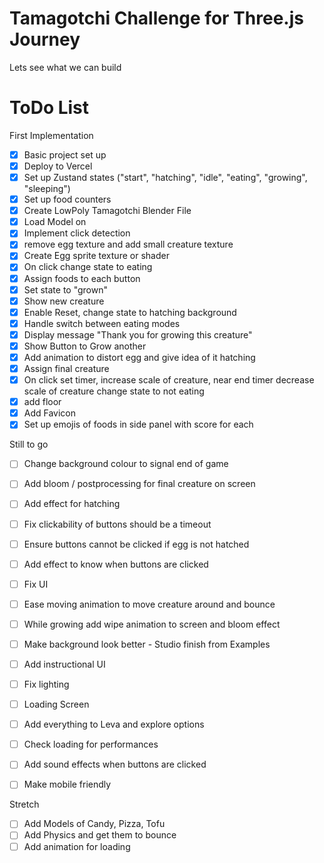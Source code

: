 # Tamagotchi Challenge for Three.js Journey

Lets see what we can build

# ToDo List

First Implementation

- [x] Basic project set up
- [x] Deploy to Vercel
- [x] Set up Zustand states ("start", "hatching", "idle", "eating", "growing", "sleeping")
- [x] Set up food counters
- [x] Create LowPoly Tamagotchi Blender File
- [x] Load Model on
- [x] Implement click detection
- [x] remove egg texture and add small creature texture
- [x] Create Egg sprite texture or shader
- [x] On click change state to eating
- [x] Assign foods to each button
- [x] Set state to "grown"
- [x] Show new creature
- [x] Enable Reset, change state to hatching
      background
- [x] Handle switch between eating modes
- [x] Display message "Thank you for growing this creature"
- [x] Show Button to Grow another
- [x] Add animation to distort egg and give idea of it hatching
- [x] Assign final creature
- [x] On click set timer, increase scale of creature, near end timer decrease scale of creature change state to not eating
- [x] add floor
- [x] Add Favicon
- [x] Set up emojis of foods in side panel with score for each

Still to go

- [ ] Change background colour to signal end of game
- [ ] Add bloom / postprocessing for final creature on screen
- [ ] Add effect for hatching
- [ ] Fix clickability of buttons should be a timeout
- [ ] Ensure buttons cannot be clicked if egg is not hatched
- [ ] Add effect to know when buttons are clicked
- [ ] Fix UI
- [ ] Ease moving animation to move creature around and bounce
- [ ] While growing add wipe animation to screen and bloom effect

- [ ] Make background look better - Studio finish from Examples
- [ ] Add instructional UI
- [ ] Fix lighting
- [ ] Loading Screen
- [ ] Add everything to Leva and explore options
- [ ] Check loading for performances
- [ ] Add sound effects when buttons are clicked
- [ ] Make mobile friendly

Stretch

- [ ] Add Models of Candy, Pizza, Tofu
- [ ] Add Physics and get them to bounce
- [ ] Add animation for loading
